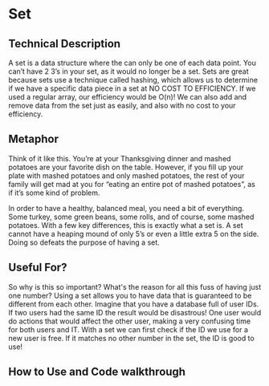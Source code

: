 # Set

## Technical Description

A set is a data structure where the can only be one of each data point. You can’t have 2 3’s in your set, as it would no longer be a set. Sets are great because sets use a technique called hashing, which allows us to determine if we have a specific data piece in a set at NO COST TO EFFICIENCY. If we used a regular array, our efficiency would be O(n)! We can also add and remove data from the set just as easily, and also with no cost to your efficiency.

## Metaphor

Think of it like this. You’re at your Thanksgiving dinner and mashed potatoes are your favorite dish on the table. However, if you fill up your plate with mashed potatoes and only mashed potatoes, the rest of your family will get mad at you for “eating an entire pot of mashed potatoes”, as if it’s some kind of problem. 

In order to have a healthy, balanced meal, you need a bit of everything. Some turkey, some green beans, some rolls, and of course, some mashed potatoes. With a few key differences, this is exactly what a set is. A set cannot have a heaping mound of only 5’s or even a little extra 5 on the side. Doing so defeats the purpose of having a set.

## Useful For?

So why is this so important? What's the reason for all this fuss of having just one number? Using a set allows you to have data that is guaranteed to be different from each other. Imagine that you have a database full of user IDs. If two users had the same ID the result would be disastrous! One user would do actions that would affect the other user, making a very confusing time for both users and IT. With a set we can first check if the ID we use for a new user is free. If it matches no other number in the set, the ID is good to use!

## How to Use and Code walkthrough

